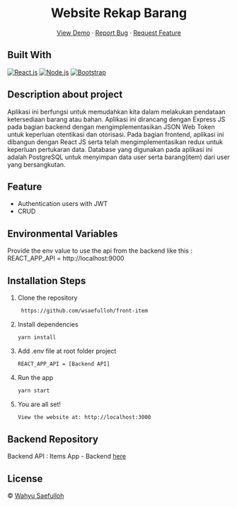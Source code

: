 <h1 align="center">Website Rekap Barang</h1>
<p align="center">
    <a href="https://newitemsapps.netlify.app/" target="blank">View Demo</a>
  · <a href="https://github.com/wsaefulloh/front-item/issues">Report Bug</a>
  · <a href="https://github.com/wsaefulloh/front-item/pulls">Request Feature</a>
</p>
  

## Built With

[![React.js](https://img.shields.io/badge/React.js-4.x-orange.svg?style=rounded-square)](https://reactjs.org/)
[![Node.js](https://img.shields.io/badge/Node.js-v.12.13-green.svg?style=rounded-square)](https://nodejs.org/)
[![Bootstrap](https://img.shields.io/badge/Bootstrap-v4.6.x-blue)](https://github.com/react-bootstrap/react-bootstrap)


## Description about project
Aplikasi ini berfungsi untuk memudahkan kita dalam melakukan pendataan ketersediaan barang atau bahan. Aplikasi ini dirancang dengan Express JS pada bagian backend dengan mengimplementasikan JSON Web Token untuk keperluan otentikasi dan otorisasi. Pada bagian frontend, aplikasi ini dibangun dengan React JS serta telah mengimplementasikan redux untuk keperluan pertukaran data. Database yang digunakan pada aplikasi ini adalah PostgreSQL untuk menyimpan data user serta barang(item) dari user yang bersangkutan.


## Feature
- Authentication users with JWT
- CRUD


## Environmental Variables
Provide the env value to use the api from the backend like this : 
REACT_APP_API = http://localhost:9000


## Installation Steps

1. Clone the repository

   ```bash
    https://github.com/wsaefulloh/front-item
    ```

2. Install dependencies

   ```bash
   yarn install
   ```

3. Add .env file at root folder project

   ```sh
   REACT_APP_API = [Backend API]
   ```

4. Run the app

   ```bash
   yarn start
   ```

5. You are all set!

   ```bash
   View the website at: http://localhost:3000
   ```


## Backend Repository
Backend API : Items App - Backend [here](https://github.com/wsaefulloh/app-items)


## License

© [Wahyu Saefulloh](https://github.com/wsaefulloh/)
